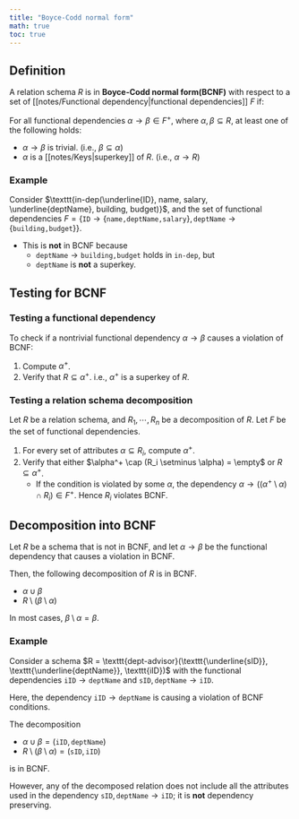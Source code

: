 ```yaml
---
title: "Boyce-Codd normal form"
math: true
toc: true
---
```


## Definition

A relation schema $R$ is in **Boyce-Codd normal form(BCNF)** with respect to a set of [[notes/Functional dependency|functional dependencies]] $F$ if:

For all functional dependencies $\alpha \to \beta \in F^+$, where $\alpha, \beta \subseteq R$, at least one of the following holds:
- $\alpha \to \beta$ is trivial. (i.e., $\beta \subseteq \alpha$)
- $\alpha$ is a [[notes/Keys|superkey]] of $R$. (i.e., $\alpha \to R$)

### Example

Consider $\texttt{in-dep(\underline{ID}, name, salary, \underline{deptName}, building, budget)}$, and the set of functional dependencies $F = \lbrace \texttt{ID} \to \lbrace \texttt{name,deptName,salary} \rbrace, \texttt{deptName} \to \lbrace \texttt{building,budget} \rbrace \rbrace$.
  - This is **not** in BCNF because
    - $\texttt{deptName} \to \texttt{building,budget}$ holds in $\texttt{in-dep}$, but
    - $\texttt{deptName}$ is **not** a superkey.

## Testing for BCNF

### Testing a functional dependency

To check if a nontrivial functional dependency $\alpha \to \beta$ causes a violation of BCNF:

1. Compute $\alpha^+$.
2. Verify that $R \subseteq \alpha^+$. i.e., $\alpha^+$ is a superkey of $R$.

### Testing a relation schema decomposition

Let $R$ be a relation schema, and $R_1, \cdots, R_n$ be a decomposition of $R$. Let $F$ be the set of functional dependencies.

1. For every set of attributes $\alpha \subseteq R_i$, compute $\alpha^+$. 
2. Verify that either $\alpha^+ \cap (R_i \setminus \alpha) = \empty$ or $R \subseteq \alpha^+$.
   - If the condition is violated by some $\alpha$, the dependency $\alpha \to \left( (\alpha^+ \setminus \alpha) \cap R_i \right) \in F^+$. Hence $R_i$ violates BCNF.

## Decomposition into BCNF

Let $R$ be a schema that is not in BCNF, and let $\alpha \to \beta$ be the functional dependency that causes a violation in BCNF.

Then, the following decomposition of $R$ is in BCNF.
- $\alpha \cup \beta$
- $R \setminus (\beta \setminus \alpha)$

In most cases, $\beta \setminus \alpha = \beta$.

### Example
Consider a schema $R = \texttt{dept-advisor}(\texttt{\underline{sID}}, \texttt{\underline{deptName}}, \texttt{iID})$ with the functional dependencies $\texttt{iID} \to \texttt{deptName}$ and $\texttt{sID}, \texttt{deptName} \to \texttt{iID}$.

Here, the dependency $\texttt{iID} \to \texttt{deptName}$ is causing a violation of BCNF conditions.

The decomposition
- $\alpha \cup \beta = (\texttt{iID}, \texttt{deptName})$
- $R \setminus (\beta \setminus \alpha) = (\texttt{sID}, \texttt{iID})$

is in BCNF.

However, any of the decomposed relation does not include all the attributes used in the dependency $\texttt{sID}, \texttt{deptName} \to \texttt{iID}$; it is **not** dependency preserving.